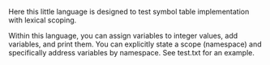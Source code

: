 Here this little language is designed to test symbol table implementation
with lexical scoping.

Within this language, you can assign variables to integer values, add
variables, and print them. You can explicitly state a scope (namespace) and
specifically address variables by namespace. See test.txt for an example.
